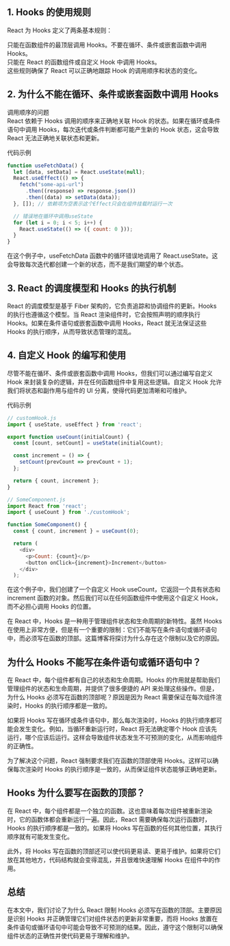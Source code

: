 ## 1. Hooks 的使用规则

React 为 Hooks 定义了两条基本规则：

只能在函数组件的最顶层调用 Hooks。不要在循环、条件或嵌套函数中调用 Hooks。  
只能在 React 的函数组件或自定义 Hook 中调用 Hooks。  
这些规则确保了 React 可以正确地跟踪 Hook 的调用顺序和状态的变化。

## 2. 为什么不能在循环、条件或嵌套函数中调用 Hooks

调用顺序的问题  
React 依赖于 Hooks 调用的顺序来正确地关联 Hook 的状态。如果在循环或条件语句中调用 Hooks，每次迭代或条件判断都可能产生新的 Hook 状态，这会导致 React 无法正确地关联状态和更新。

代码示例

```javascript
function useFetchData() {
  let [data, setData] = React.useState(null);
  React.useEffect(() => {
    fetch("some-api-url")
      .then((response) => response.json())
      .then((data) => setData(data));
  }, []); // 依赖项为空表示这个Effect只会在组件挂载时运行一次

  // 错误地在循环中调用useState
  for (let i = 0; i < 5; i++) {
    React.useState(() => ({ count: 0 }));
  }
}
```

在这个例子中，useFetchData 函数中的循环错误地调用了 React.useState。这会导致每次迭代都创建一个新的状态，而不是我们期望的单个状态。

## 3. React 的调度模型和 Hooks 的执行机制

React 的调度模型是基于 Fiber 架构的，它负责追踪和协调组件的更新。Hooks 的执行也遵循这个模型。当 React 渲染组件时，它会按照声明的顺序执行 Hooks。如果在条件语句或嵌套函数中调用 Hooks，React 就无法保证这些 Hooks 的执行顺序，从而导致状态管理的混乱。

## 4. 自定义 Hook 的编写和使用

尽管不能在循环、条件或嵌套函数中调用 Hooks，但我们可以通过编写自定义 Hook 来封装复杂的逻辑，并在任何函数组件中复用这些逻辑。自定义 Hook 允许我们将状态和副作用与组件的 UI 分离，使得代码更加清晰和可维护。

代码示例

```javascript
// customHook.js
import { useState, useEffect } from 'react';

export function useCount(initialCount) {
  const [count, setCount] = useState(initialCount);

  const increment = () => {
    setCount(prevCount => prevCount + 1);
  };

  return { count, increment };
}

// SomeComponent.js
import React from 'react';
import { useCount } from './customHook';

function SomeComponent() {
  const { count, increment } = useCount(0);

  return (
    <div>
      <p>Count: {count}</p>
      <button onClick={increment}>Increment</button>
    </div>
  );
```

在这个例子中，我们创建了一个自定义 Hook useCount，它返回一个具有状态和 increment 函数的对象。然后我们可以在任何函数组件中使用这个自定义 Hook，而不必担心调用 Hooks 的位置。

在 React 中，Hooks 是一种用于管理组件状态和生命周期的新特性。虽然 Hooks 在使用上非常方便，但是有一个重要的限制：它们不能写在条件语句或循环语句中，而必须写在函数的顶部。这篇博客将探讨为什么存在这个限制以及它的原因。

## 为什么 Hooks 不能写在条件语句或循环语句中？

在 React 中，每个组件都有自己的状态和生命周期。Hooks 的作用就是帮助我们管理组件的状态和生命周期，并提供了很多便捷的 API 来处理这些操作。但是，为什么 Hooks 必须写在函数的顶部呢？原因是因为 React 需要保证在每次组件渲染时，Hooks 的执行顺序都是一致的。

如果将 Hooks 写在循环或条件语句中，那么每次渲染时，Hooks 的执行顺序都可能会发生变化。例如，当循环重新运行时，React 将无法确定哪个 Hook 应该先运行，哪个应该后运行。这样会导致组件状态发生不可预测的变化，从而影响组件的正确性。

为了解决这个问题，React 强制要求我们在函数的顶部使用 Hooks。这样可以确保每次渲染时 Hooks 的执行顺序是一致的，从而保证组件状态能够正确地更新。

## Hooks 为什么要写在函数的顶部？

在 React 中，每个组件都是一个独立的函数。这也意味着每次组件被重新渲染时，它的函数体都会重新运行一遍。因此，React 需要确保每次运行函数时，Hooks 的执行顺序都是一致的。如果将 Hooks 写在函数的任何其他位置，其执行顺序就有可能发生变化。

此外，将 Hooks 写在函数的顶部还可以使代码更易读、更易于维护。如果将它们放在其他地方，代码结构就会变得混乱，并且很难快速理解 Hooks 在组件中的作用。

## 总结
在本文中，我们讨论了为什么 React 限制 Hooks 必须写在函数的顶部。主要原因是识别 Hooks 并正确管理它们对组件状态的更新非常重要，而将 Hooks 放置在条件语句或循环语句中可能会导致不可预测的结果。因此，遵守这个限制可以确保组件状态的正确性并使代码更易于理解和维护。
